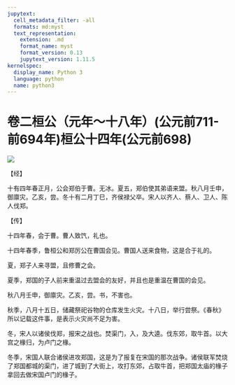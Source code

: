 ```yaml
---
jupytext:
  cell_metadata_filter: -all
  formats: md:myst
  text_representation:
    extension: .md
    format_name: myst
    format_version: 0.13
    jupytext_version: 1.11.5
kernelspec:
  display_name: Python 3
  language: python
  name: python3
---
```

# 卷二桓公（元年～十八年）(公元前711-前694年)桓公十四年(公元前698)

![](image/cover.jpg)

【经】

十有四年春正月，公会郑伯于曹。无冰。夏五，郑伯使其弟语来盟。秋八月壬申，御廪灾。乙亥，尝。冬十有二月丁巳，齐侯禄父卒。宋人以齐人、蔡人、卫人、陈人伐郑。

【传】

十四年春，会于曹。曹人致饩，礼也。

十四年春季，鲁桓公和郑厉公在曹国会见。曹国人送来食物，这是合于礼的。

夏，郑子人来寻盟，且修曹之会。

夏季，郑国的子人前来重温过去盟会的友好，并且也是重温在曹国的会见。

秋八月壬申，御廪灾。乙亥，尝。书，不害也。

秋季，八月十五日，储藏祭祀谷物的仓库发生火灾。十八日，举行尝祭。《春秋》所以记载这件事，是表示火灾尚不足为害。

冬，宋人以诸侯伐郑，报宋之战也。焚渠门，入，及大逵。伐东郊，取牛首。以大宫之椽归，为卢门之椽。

冬季，宋国人联合诸侯进攻郑国，这是为了报复在宋国的那次战争。诸侯联军焚烧了郑国都城的渠门，进了城到了大街上，攻打东郊，占取牛首，把郑国太庙的椽子拿回去做宋国卢门的椽子。



